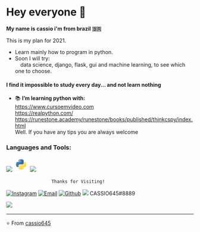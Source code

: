 
# Hey everyone 👋
**My name is cassio i'm from brazil 🇧🇷**
 
This is my plan for 2021.

- Learn mainly how to program in python.
- Soon I will try:<br>
⠀	data science, django, flask, gui and machine learning, to see which one to choose.



#### I find it impossible to study every day... and not learn nothing

- 📚 **I’m learning python with:**<br>
https://www.cursoemvideo.com<br>
https://realpython.com/<br>
https://runestone.academy/runestone/books/published/thinkcspy/index.html<br>
Well. If you have any tips you are always welcome



### Languages and Tools: 
<p> 
 <!-- icons -->
<code><a href = "https://code.visualstudio.com/"><img height="40" src="https://upload.wikimedia.org/wikipedia/commons/thumb/9/9a/Visual_Studio_Code_1.35_icon.svg/1200px-Visual_Studio_Code_1.35_icon.svg.png"></a></code>
<code><a href = "https://www.python.org/"><img height="40" src="https://raw.githubusercontent.com/github/explore/80688e429a7d4ef2fca1e82350fe8e3517d3494d/topics/python/python.png"></a></code>
<code><a href = "https://www.jetbrains.com/pycharm/"><img height="40" src="https://resources.jetbrains.com/storage/products/pycharm/img/meta/pycharm_logo_300x300.png"></a></code>
</p>

					 Thanks for Visiting!



<!-- Your badges -->
[![Instagram](https://img.shields.io/badge/-cassio645__-c13584?style=flat&labelColor=c13584&logo=instagram&logoColor=white)](https://www.instagram.com/cassio645_/)     [![Email](https://img.shields.io/badge/-Email-c14438?style=flat&logo=Gmail&logoColor=white&link=mailto:mail@cantonio645)](mailto:mail@cantonio645) [![Github](https://img.shields.io/badge/-Github-000?style=flat&logo=Github&logoColor=white)](https://github.com/cassio645)
<img height="25"   
src="https://logodownload.org/wp-content/uploads/2017/11/discord-logo-icone.png"> CASSIO645#8889
 <!-- Profile View Count -->
![](https://komarev.com/ghpvc/?username=cassio645&style=flat)

---
⭐️ From [cassio645](https://github.com/cassio645)
